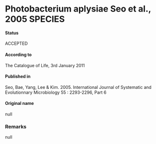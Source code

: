 Photobacterium aplysiae Seo et al., 2005 SPECIES
=======

#### Status
ACCEPTED

#### According to
The Catalogue of Life, 3rd January 2011

#### Published in
Seo, Bae, Yang, Lee & Kim. 2005. International Journal of Systematic and Evolutionnary Microbiology 55 : 2293-2296, Part 6

#### Original name
null

### Remarks
null